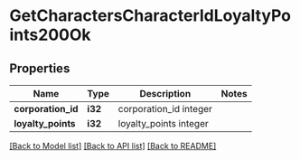 # GetCharactersCharacterIdLoyaltyPoints200Ok

## Properties

Name | Type | Description | Notes
------------ | ------------- | ------------- | -------------
**corporation_id** | **i32** | corporation_id integer | 
**loyalty_points** | **i32** | loyalty_points integer | 

[[Back to Model list]](../README.md#documentation-for-models) [[Back to API list]](../README.md#documentation-for-api-endpoints) [[Back to README]](../README.md)


